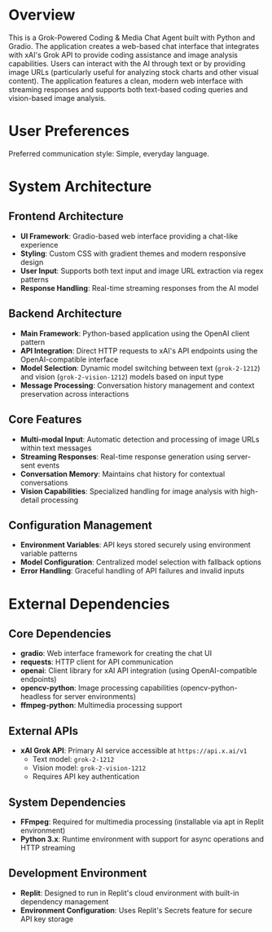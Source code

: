 # Overview

This is a Grok-Powered Coding & Media Chat Agent built with Python and Gradio. The application creates a web-based chat interface that integrates with xAI's Grok API to provide coding assistance and image analysis capabilities. Users can interact with the AI through text or by providing image URLs (particularly useful for analyzing stock charts and other visual content). The application features a clean, modern web interface with streaming responses and supports both text-based coding queries and vision-based image analysis.

# User Preferences

Preferred communication style: Simple, everyday language.

# System Architecture

## Frontend Architecture
- **UI Framework**: Gradio-based web interface providing a chat-like experience
- **Styling**: Custom CSS with gradient themes and modern responsive design
- **User Input**: Supports both text input and image URL extraction via regex patterns
- **Response Handling**: Real-time streaming responses from the AI model

## Backend Architecture
- **Main Framework**: Python-based application using the OpenAI client pattern
- **API Integration**: Direct HTTP requests to xAI's API endpoints using the OpenAI-compatible interface
- **Model Selection**: Dynamic model switching between text (`grok-2-1212`) and vision (`grok-2-vision-1212`) models based on input type
- **Message Processing**: Conversation history management and context preservation across interactions

## Core Features
- **Multi-modal Input**: Automatic detection and processing of image URLs within text messages
- **Streaming Responses**: Real-time response generation using server-sent events
- **Conversation Memory**: Maintains chat history for contextual conversations
- **Vision Capabilities**: Specialized handling for image analysis with high-detail processing

## Configuration Management
- **Environment Variables**: API keys stored securely using environment variable patterns
- **Model Configuration**: Centralized model selection with fallback options
- **Error Handling**: Graceful handling of API failures and invalid inputs

# External Dependencies

## Core Dependencies
- **gradio**: Web interface framework for creating the chat UI
- **requests**: HTTP client for API communication
- **openai**: Client library for xAI API integration (using OpenAI-compatible endpoints)
- **opencv-python**: Image processing capabilities (opencv-python-headless for server environments)
- **ffmpeg-python**: Multimedia processing support

## External APIs
- **xAI Grok API**: Primary AI service accessible at `https://api.x.ai/v1`
  - Text model: `grok-2-1212`
  - Vision model: `grok-2-vision-1212`
  - Requires API key authentication

## System Dependencies
- **FFmpeg**: Required for multimedia processing (installable via apt in Replit environment)
- **Python 3.x**: Runtime environment with support for async operations and HTTP streaming

## Development Environment
- **Replit**: Designed to run in Replit's cloud environment with built-in dependency management
- **Environment Configuration**: Uses Replit's Secrets feature for secure API key storage